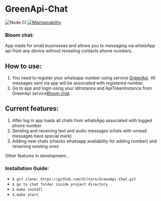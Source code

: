 # GreenApi-Chat
![Node CI](https://github.com/Viltorn/frontend-project-12/actions/workflows/nodejs.yml/badge.svg)
[![Maintainability](https://api.codeclimate.com/v1/badges/a52d9496d05e2f99b7fe/maintainability)](https://codeclimate.com/github/Viltorn/GreenApi-Chat/maintainability)

### Bloom chat:
App made for small businesses and allows you to messaging via whatsApp api from any device without revealing contacts phone numbers.

## How to use:
  1. You need to register your whatsapp number using service [GreenApi](https://console.green-api.com). All messages sent via app will be associated with registered number.
  2. Go to app and login using your IdInstance and ApiTokenInstance from GreenApi service[Bloom chat](https://green-api-chat-topaz.vercel.app).

## Current features:
  1. After log in app loads all chats from whatsApp associated with logged phone number
  2. Sending and receiving text and audio messages (chats with unread messages have special mark)
  3. Adding new chats (checks whatsapp availability for adding number) and renaming existing ones

Other features in development...
### Installation Guide:

* ```$ git clone: https://github.com/Viltorn/GreenApi-Chat.git```
* ```$ go to chat folder inside project directory```
* ```$ make install```
* ```$ make start```
